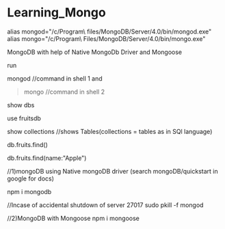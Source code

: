 # Learning_Mongo

alias mongod="/c/Program\ files/MongoDB/Server/4.0/bin/mongod.exe"
alias mongo="/c/Program\ Files/MongoDB/Server/4.0/bin/mongo.exe"


 MongoDB with help of Native MongoDb Driver and Mongoose
 
 run 
 >
 mongod 
 //command in shell 1 and
 
 
 > mongo 
//command in shell 2

show dbs

use fruitsdb

show collections
//shows Tables(collections = tables as in SQl language)

db.fruits.find()

db.fruits.find(name:"Apple")

//1)mongoDB using Native mongoDB driver (search mongoDB/quickstart in google for docs)

npm i mongodb

//Incase of accidental shutdown of server 27017
sudo pkill -f mongod

//2)MongoDB with Mongoose
npm i mongoose
